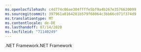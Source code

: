 ```yaml
---
ms.openlocfilehash: c4d774c06ae304ffffe5bf9a4b267e3576620099
ms.sourcegitcommit: 397961a0164281b579f68064c3bb66c071f374d9
ms.translationtype: MT
ms.contentlocale: de-DE
ms.lasthandoff: 07/14/2020
ms.locfileid: "71140249"
---
```

<span data-ttu-id="8dbab-101">.NET Framework</span><span class="sxs-lookup"><span data-stu-id="8dbab-101">.NET Framework</span></span>